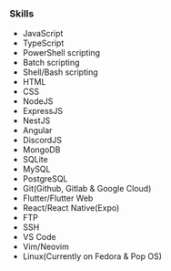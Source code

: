 ### Skills

- JavaScript
- TypeScript
- PowerShell scripting
- Batch scripting
- Shell/Bash scripting
- HTML
- CSS
- NodeJS
- ExpressJS
- NestJS
- Angular
- DiscordJS
- MongoDB
- SQLite
- MySQL
- PostgreSQL
- Git(Github, Gitlab & Google Cloud)
- Flutter/Flutter Web
- React/React Native(Expo)
- FTP
- SSH
- VS Code
- Vim/Neovim
- Linux(Currently on Fedora & Pop OS)
